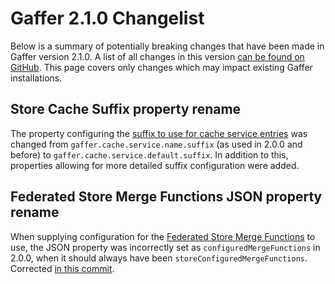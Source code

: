 # Gaffer 2.1.0 Changelist

Below is a summary of potentially breaking changes that have been made in Gaffer version 2.1.0.
A list of all changes in this version [can be found on GitHub](https://github.com/gchq/Gaffer/releases/tag/gaffer2-2.1.0). This page covers only changes which may impact existing Gaffer installations.

## Store Cache Suffix property rename

The property configuring the [suffix to use for cache service entries](../../administration-guide/gaffer-stores/store-guide.md#suffixes) was changed from `gaffer.cache.service.name.suffix` (as used in 2.0.0 and before) to `gaffer.cache.service.default.suffix`.
In addition to this, properties allowing for more detailed suffix configuration were added.

## Federated Store Merge Functions JSON property rename

When supplying configuration for the [Federated Store Merge Functions](../../administration-guide/gaffer-stores/federated-store.md#setting-default-merge-functions) to use,
the JSON property was incorrectly set as `configuredMergeFunctions` in 2.0.0, when it should always have been `storeConfiguredMergeFunctions`. Corrected [in this commit](https://github.com/gchq/Gaffer/commit/e90fba0cb33ca23ab60cd1e2c175dfd29801fde1).

